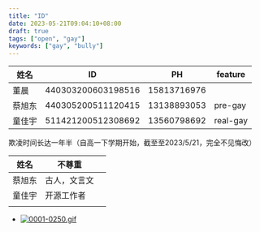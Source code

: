 ```yaml
---
title: "ID"
date: 2023-05-21T09:04:10+08:00
draft: true
tags: ["open", "gay"]
keywords: ["gay", "bully"]
---
```


| 姓名   | ID                 | PH          | feature  |
| ------ | ------------------ | ----------- | -------- |
| 董晨   | 440303200603198516 | 15813716976 |          |
| 蔡旭东 | 440305200511120415 | 13138893053 | pre-gay  |
| 童佳宇 | 511421200512308692 | 13560798692 | real-gay |

欺凌时间长达一年半（自高一下学期开始，截至至2023/5/21，完全不见悔改）

| 姓名   | 不尊重<!--侮辱--> |      |
| ------ | ----------------- | ---- |
| 蔡旭东 | 古人，文言文      |      |
| 童佳宇 | 开源工作者        |      |
|        |                   |      |



- [![0001-0250.gif](https://img1.imgtp.com/2023/05/21/Acl6uZlN.gif)](https://img1.imgtp.com/2023/05/21/Acl6uZlN.gif)
